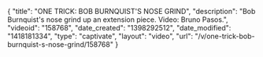 {
    "title": "ONE TRICK: BOB BURNQUIST'S NOSE GRIND",
    "description": "Bob Burnquist's nose grind up an extension piece. Video: Bruno Pasos.",
    "videoid": "158768",
    "date_created": "1398292512",
    "date_modified": "1418181334",
    "type": "captivate",
    "layout": "video",
    "url": "\/v\/one-trick-bob-burnquist-s-nose-grind\/158768"
}